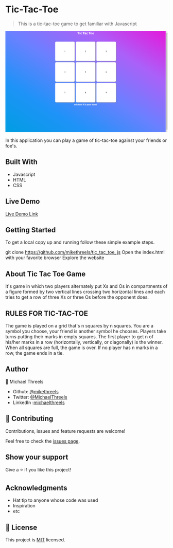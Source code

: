 # Tic-Tac-Toe

> This is a tic-tac-toe game to get familiar with Javascript

![screenshot](./app_screenshot.png)

In this application you can play a game of tic-tac-toe against your friends or foe's.

## Built With

- Javascript
- HTML
- CSS

## Live Demo

[Live Demo Link](https://mikethreels.github.io/tic_tac_toe_js/)


## Getting Started

To get a local copy up and running follow these simple example steps.

git clone https://github.com/mikethreels/tic_tac_toe_js
Open the index.html with your favorite browser
Explore the website

## About Tic Tac Toe Game

It's game in which two players alternately put Xs and Os in compartments of a figure formed by two vertical lines crossing two horizontal lines and each tries to get a row of three Xs or three Os before the opponent does.

## RULES FOR TIC-TAC-TOE

The game is played on a grid that's n squares by n squares.
You are a symbol you choose, your friend is another symbol he chooses. Players take turns putting their marks in empty squares.
The first player to get n of his/her marks in a row (horizontally, vertically, or diagonally) is the winner.
When all squares are full, the game is over. If no player has n marks in a row, the game ends in a tie.

## Author
👤 Michael Threels
- Github: [@mikethreels](https://github.com/mikethreels)
- Twitter: [@MichaelThreels](https://twitter.com/MichaelThreels)
- LinkedIn :[michaelthreels](https://www.linkedin.com/in/michael-threels)

## 🤝 Contributing

Contributions, issues and feature requests are welcome!

Feel free to check the [issues page](issues/).

## Show your support

Give a ⭐️ if you like this project!

## Acknowledgments

- Hat tip to anyone whose code was used
- Inspiration
- etc

## 📝 License

This project is [MIT](lic.url) licensed.
